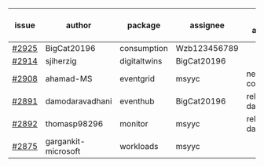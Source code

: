 | issue | author | package | assignee | bot advice | created date of issue | target release date | date from target |
| ------ | ------ | ------ | ------ | ------ | ------ | ------ | :-----: |
| [#2925](https://github.com/Azure/sdk-release-request/issues/2925) | BigCat20196 | consumption | Wzb123456789 |   | 06-16 | 06-30 |   |
| [#2914](https://github.com/Azure/sdk-release-request/issues/2914) | sjiherzig | digitaltwins | BigCat20196 |   | 06-13 | 06-30 |   |
| [#2908](https://github.com/Azure/sdk-release-request/issues/2908) | ahamad-MS | eventgrid | msyyc | new comment.  <br> | 06-13 | 06-15 |   |
| [#2891](https://github.com/Azure/sdk-release-request/issues/2891) | damodaravadhani | eventhub | BigCat20196 |   release date < 2 ! <br> | 06-06 | 06-20 | 0 |
| [#2892](https://github.com/Azure/sdk-release-request/issues/2892) | thomasp98296 | monitor | msyyc |   release date < 2 ! <br> | 06-06 | 06-20 | 0 |
| [#2875](https://github.com/Azure/sdk-release-request/issues/2875) | gargankit-microsoft | workloads | msyyc |   | 06-03 | 06-30 |   |
